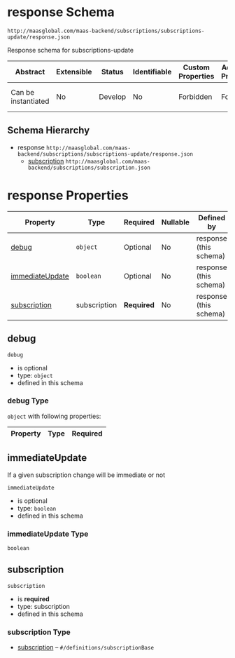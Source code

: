 # response Schema

```
http://maasglobal.com/maas-backend/subscriptions/subscriptions-update/response.json
```

Response schema for subscriptions-update

| Abstract            | Extensible | Status  | Identifiable | Custom Properties | Additional Properties | Defined In                                                                     |
| ------------------- | ---------- | ------- | ------------ | ----------------- | --------------------- | ------------------------------------------------------------------------------ |
| Can be instantiated | No         | Develop | No           | Forbidden         | Forbidden             | [maas-backend/subscriptions/subscriptions-update/response.json](response.json) |

## Schema Hierarchy

- response `http://maasglobal.com/maas-backend/subscriptions/subscriptions-update/response.json`
  - [subscription](../subscription.md) `http://maasglobal.com/maas-backend/subscriptions/subscription.json`

# response Properties

| Property                            | Type         | Required     | Nullable | Defined by             |
| ----------------------------------- | ------------ | ------------ | -------- | ---------------------- |
| [debug](#debug)                     | `object`     | Optional     | No       | response (this schema) |
| [immediateUpdate](#immediateupdate) | `boolean`    | Optional     | No       | response (this schema) |
| [subscription](#subscription)       | subscription | **Required** | No       | response (this schema) |

## debug

`debug`

- is optional
- type: `object`
- defined in this schema

### debug Type

`object` with following properties:

| Property | Type | Required |
| -------- | ---- | -------- |


## immediateUpdate

If a given subscription change will be immediate or not

`immediateUpdate`

- is optional
- type: `boolean`
- defined in this schema

### immediateUpdate Type

`boolean`

## subscription

`subscription`

- is **required**
- type: subscription
- defined in this schema

### subscription Type

- [subscription](subscription.md) – `#/definitions/subscriptionBase`
